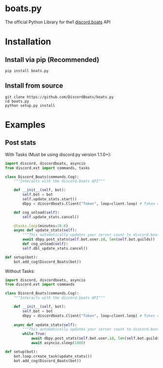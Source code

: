 # boats.py
The official Python Library for the1 [discord.boats](https://discord.boats) API

# Installation
## Install via pip (Recommended)
```pip install boats.py```
## Install from source
```
git clone https://github.com/DiscordBoats/boats.py
cd boats.py
python setup.py install
```

# Examples
## Post stats
With Tasks (Must be using discord.py version 1.1.0+):
```python
import discord, discordboats, asyncio
from discord.ext import commands, tasks

class Discord_Boats(commands.Cog):
    """Interacts with the discord.boats API"""

    def __init__(self, bot):
        self.bot = bot
        self.update_stats.start()
        dbpy = discordboats.Client("Token", loop=client.loop) # Token obtained from discord.boats

    def cog_unload(self):
        self.update_stats.cancel()

    @tasks.loop(minutes=30.0)
    async def update_stats(self):
        """This automatically updates your server count to discord.boats every 30 minutes."""
        await dbpy.post_stats(self.bot.user.id, len(self.bot.guilds))
        def cog_unload(self):
        self.dbl_update_stats.cancel()

def setup(bot):
    bot.add_cog(Discord_Boats(bot))
```
Without Tasks:
```python
import discord, discordboats, asyncio
from discord.ext import commands

class Discord_Boats(commands.Cog):
    """Interacts with the discord.boats API"""

    def __init__(self, bot):
        self.bot = bot
        dbpy = discordboats.Client("Token", loop=client.loop) # Token obtained from discord.boats
        
    async def update_stats(self):
        """This automatically updates your server count to discord.boats every 30 minutes."""
        while True:
            await dbpy.post_stats(self.bot.user.id, len(self.bot.guilds))
            await asyncio.sleep(1800)

def setup(bot):
    bot.loop.create_task(update_stats())
    bot.add_cog(Discord_Boats(bot))
```
